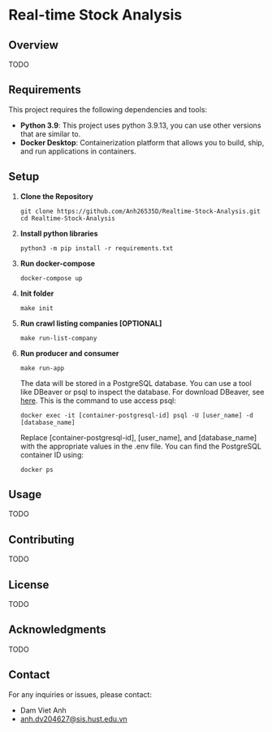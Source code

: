 # Real-time Stock Analysis

## Overview

TODO

## Requirements

This project requires the following dependencies and tools:

- **Python 3.9**: This project uses python 3.9.13, you can use other versions that are similar to.
- **Docker Desktop**: Containerization platform that allows you to build, ship, and run applications in containers.

## Setup

1. **Clone the Repository**
   ```
   git clone https://github.com/Anh26535D/Realtime-Stock-Analysis.git
   cd Realtime-Stock-Analysis
   ```

2. **Install python libraries**
   ```
   python3 -m pip install -r requirements.txt
   ```

3. **Run docker-compose**
   ```
   docker-compose up
   ```

4. **Init folder**
   ```
   make init
   ```

4. **Run crawl listing companies [OPTIONAL]**
   ```
   make run-list-company
   ```

5. **Run producer and consumer**

   ```
   make run-app
   ```

   The data will be stored in a PostgreSQL database. You can use a tool like DBeaver or psql to inspect the database. For download DBeaver, see [here](https://dbeaver.io/download/). This is the command to use access psql:
   ```
   docker exec -it [container-postgresql-id] psql -U [user_name] -d [database_name]
   ```

   Replace [container-postgresql-id], [user_name], and [database_name] with the appropriate values in the .env file. You can find the PostgreSQL container ID using:
   ```
   docker ps
   ```

## Usage

TODO


## Contributing

TODO

## License

TODO

## Acknowledgments

TODO

## Contact

For any inquiries or issues, please contact:

- Dam Viet Anh 
- anh.dv204627@sis.hust.edu.vn
